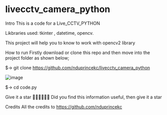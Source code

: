 # livecctv_camera_python

Intro
This is a code for a Live_CCTV_PYTHON

Likbraries used:
tkinter ,
datetime,
opencv.

This project will help you to know to work with opencv2 library

How to run
Firstly download or clone this repo and then move into the project folder as shown below;

$-> git clone https://github.com/nduprincekc/livecctv_camera_python


![image](https://user-images.githubusercontent.com/9885341/155773937-a137595f-981d-44b2-bd24-092dc0fcb8b8.png)



$-> cd code.py

Give it a star 🎉🎉🎉🎉🎉🎉
Did you find this information useful, then give it a star

Credits
All the credits to https://github.com/nduprincekc
